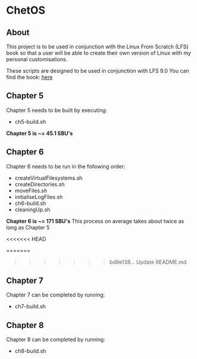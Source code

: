 # ChetOS

## About  ##

This project is to be used in conjunction with the Linux From Scratch (LFS) book 
so that a user will be able to create their own version of Linux with my personal
customisations.

These scripts are designed to be used in conjunction with LFS 9.0
You can find the book: [here](http://www.linuxfromscratch.org/lfs/downloads/stable/LFS-BOOK-9.0.pdf)

## Chapter 5 ##

Chapter 5 needs to be built by executing:
  * ch5-build.sh

**Chapter 5 is ~= 45.1 SBU's**

## Chapter 6 ##

Chapter 6 needs to be run in the following order:
  * createVirtualFilesystems.sh
  * createDirectories.sh
  * moveFiles.sh
  * initialiseLogFiles.sh
  * ch6-build.sh 
  * cleaningUp.sh


**Chapter 6 is ~= 171 SBU's**
This process on average takes about twice as long as Chapter 5

<<<<<<< HEAD

=======
>>>>>>> bd9e138... Update README.md
## Chapter 7 ##

Chapter 7 can be completed by running:
  * ch7-build.sh
  
## Chapter 8 ##

Chapter 8 can be completed by running:
  * ch8-build.sh
 
